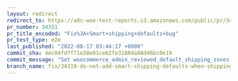 ```yaml
---
layout: redirect
redirect_to: https://a8c-woo-test-reports.s3.amazonaws.com/public/pr/34351/e2e/index.html
pr_number: 34351
pr_title_encoded: "Fix%3A+Smart+shipping+defaults+bug"
pr_test_type: e2e
last_published: "2022-08-17 03:44:17 +0000"
commit_sha: 4ec04fd7f71e28e91ce62fe31804a88d46bc0e19
commit_message: "Set woocommerce_admin_reviewed_default_shipping_zones to yes to preve…"
branch_name: fix/34319-do-not-add-smart-shipping-defaults-when-shipping-setup-exist
---
```

